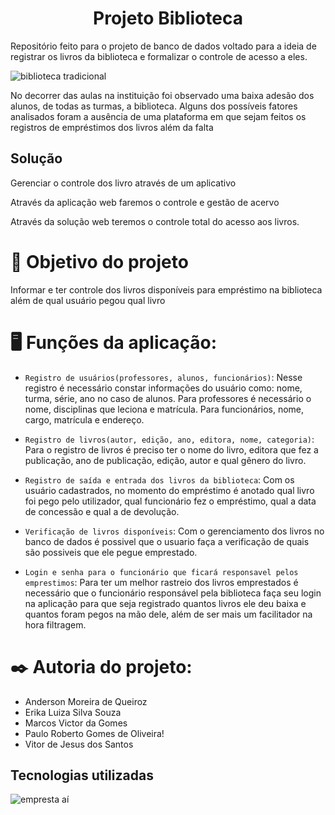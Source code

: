 <h1 align="center">Projeto Biblioteca</h1>

Repositório feito para o projeto de banco de dados voltado para a ideia de registrar os livros da biblioteca e formalizar o controle de acesso a eles.
<!-- Incluir aqui um parágrafo descrevendo o problema abordado -->

<!-- Continuar o parágrafo descrevendo o problema já iniciado -->

![biblioteca tradicional](https://user-images.githubusercontent.com/128754477/236854559-d1282719-d41c-4a26-b1b5-64c0ebb0fbc8.png)

No decorrer das aulas na instituição foi observado uma baixa adesão dos alunos, de todas as turmas, a biblioteca. Alguns dos possíveis fatores analisados foram a ausência de uma plataforma em que sejam feitos os registros de empréstimos dos livros além da falta 

## Solução

<!-- Incluir aqui um parágrafo apresentando a solução para este problema -->
<!-- Transformar os tópicos feitos em parágrafo -->
<!--Através do nosso sistema o empresta ai, escola vai  Gerenciar o controle dos livro através de sistema web de forma simples, e fácil.
No sistema  o funcionário da escola  vai conseguir saber quais livros estão disponíveis ou não, através de filtros,auto,gênero,e  a quantidade de livros que tem.
também através da nossa solução,(empresta aí )vai conseguir também quais os livros os alunos pegou, e quantos livros foi, e que dia pegou,  e qual é o dia da devolução 
assim evitando o roubo de livros na biblioteca.
-->

Gerenciar o controle dos livro através de um aplicativo 

Através da aplicação web faremos o controle e gestão de acervo

Através da solução web teremos o controle total do acesso aos livros.

# :memo: Objetivo do projeto 
Informar e ter controle dos livros disponíveis para empréstimo na biblioteca além de qual usuário pegou qual livro

# 🖥️ Funções da aplicação:

- `Registro de usuários(professores, alunos, funcionários)`: Nesse registro é necessário constar informações do usuário como: nome, turma, série, ano no caso de alunos. Para professores é necessário o nome, disciplinas que leciona e matrícula. Para funcionários, nome, cargo, matrícula e endereço.

- `Registro de livros(autor, edição, ano, editora, nome, categoria)`: Para o registro de livros é preciso ter o nome do livro, editora que fez a publicação, ano de publicação, edição, autor e qual gênero do livro.

- `Registro de saída e entrada dos livros da biblioteca`: Com os usuário cadastrados, no momento do empréstimo é anotado qual livro foi pego pelo utilizador, qual funcionário fez o empréstimo, qual a data de concessão e qual a de devolução.

- `Verificação de livros disponíveis`: Com o gerenciamento dos livros no banco de dados é possivel que o usuario faça a verificação de quais são possiveis que ele pegue emprestado.

- `Login e senha para o funcionário que ficará responsavel pelos emprestimos`: Para ter um melhor rastreio dos livros emprestados é necessário que o funcionário responsável pela biblioteca faça seu login na aplicação para que seja registrado quantos livros ele deu baixa e quantos foram pegos na mão dele, além de ser mais um facilitador na hora filtragem.

# ✒️ Autoria do projeto:
* Anderson Moreira de Queiroz
* Erika Luiza Silva Souza
* Marcos Victor da Gomes
* Paulo Roberto Gomes de Oliveira!
* Vitor de Jesus dos Santos

## Tecnologias utilizadas
![empresta aí](https://user-images.githubusercontent.com/128754999/236068023-e97d2195-464d-4d22-b571-8ec5dc9014e1.png)
